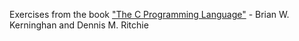 Exercises from the book ["The C Programming Language"](https://www.goodreads.com/book/show/515601.The_C_Programming_Language?ac=1&from_search=true&qid=QG0JltMijM&rank=1) - Brian W. Kerninghan and Dennis M. Ritchie
